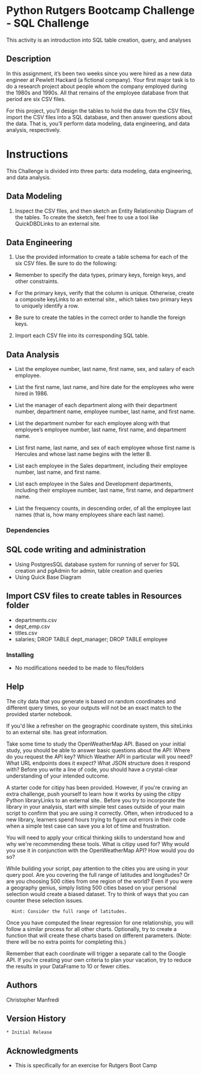 
# Python Rutgers Bootcamp Challenge - SQL Challenge

This activity is an introduction into SQL table creation, query, and analyses

## Description

In this assignment, it’s been two weeks since you were hired as a new data engineer at Pewlett Hackard (a fictional company). Your first major task is to do a research project about people whom the company employed during the 1980s and 1990s. All that remains of the employee database from that period are six CSV files.

For this project, you’ll design the tables to hold the data from the CSV files, import the CSV files into a SQL database, and then answer questions about the data. That is, you’ll perform data modeling, data engineering, and data analysis, respectively.

# Instructions

This Challenge is divided into three parts: data modeling, data engineering, and data analysis.

## Data Modeling

1. Inspect the CSV files, and then sketch an Entity Relationship Diagram of the tables. To create the sketch, feel free to use a tool like QuickDBDLinks to an external site.

## Data Engineering

1. Use the provided information to create a table schema for each of the six CSV files. Be sure to do the following:

* Remember to specify the data types, primary keys, foreign keys, and other constraints.

* For the primary keys, verify that the column is unique. Otherwise, create a composite keyLinks to an external site., which takes two primary keys to uniquely identify a row.

* Be sure to create the tables in the correct order to handle the foreign keys.

2. Import each CSV file into its corresponding SQL table.

## Data Analysis
* List the employee number, last name, first name, sex, and salary of each employee.

* List the first name, last name, and hire date for the employees who were hired in 1986.

* List the manager of each department along with their department number, department name, employee number, last name, and first name.

* List the department number for each employee along with that employee’s employee number, last name, first name, and department name.

* List first name, last name, and sex of each employee whose first name is Hercules and whose last name begins with the letter B.

* List each employee in the Sales department, including their employee number, last name, and first name.

* List each employee in the Sales and Development departments, including their employee number, last name, first name, and department name.

* List the frequency counts, in descending order, of all the employee last names (that is, how many employees share each last name).

### Dependencies


## SQL code writing and administration

* Using PostgresSQL database system for running of server for SQL creation and pgAdmin for admin, table creation and queries
* Using Quick Base Diagram



## Import CSV files to create tables in Resources folder
* departments.csv
* dept_emp.csv
* titles.csv
* salaries;
DROP TABLE dept_manager;
DROP TABLE employee

### Installing

* No modifications needed to be made to files/folders

## Help

The city data that you generate is based on random coordinates and different query times, so your outputs will not be an exact match to the provided starter notebook.

If you'd like a refresher on the geographic coordinate system, this siteLinks to an external site. has great information.

Take some time to study the OpenWeatherMap API. Based on your initial study, you should be able to answer basic questions about the API: Where do you request the API key? Which Weather API in particular will you need? What URL endpoints does it expect? What JSON structure does it respond with? Before you write a line of code, you should have a crystal-clear understanding of your intended outcome.

A starter code for citipy has been provided. However, if you're craving an extra challenge, push yourself to learn how it works by using the citipy Python libraryLinks to an external site.. Before you try to incorporate the library in your analysis, start with simple test cases outside of your main script to confirm that you are using it correctly. Often, when introduced to a new library, learners spend hours trying to figure out errors in their code when a simple test case can save you a lot of time and frustration.

You will need to apply your critical thinking skills to understand how and why we're recommending these tools. What is citipy used for? Why would you use it in conjunction with the OpenWeatherMap API? How would you do so?

While building your script, pay attention to the cities you are using in your query pool. Are you covering the full range of latitudes and longitudes? Or are you choosing 500 cities from one region of the world? Even if you were a geography genius, simply listing 500 cities based on your personal selection would create a biased dataset. Try to think of ways that you can counter these selection issues.

      Hint: Consider the full range of latitudes.

Once you have computed the linear regression for one relationship, you will follow a similar process for all other charts. Optionally, try to create a function that will create these charts based on different parameters. (Note: there will be no extra points for completing this.)

Remember that each coordinate will trigger a separate call to the Google API. If you're creating your own criteria to plan your vacation, try to reduce the results in your DataFrame to 10 or fewer cities.

## Authors

Christopher Manfredi 

## Version History

    * Initial Release

## Acknowledgments

* This is specifically for an exercise for Rutgers Boot Camp 
